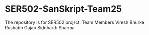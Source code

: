 # SER502-SanSkript-Team25
The repository is for SER502 project. 
Team Members
Viresh Bhurke
Rushabh Gajab
Siddharth Sharma
